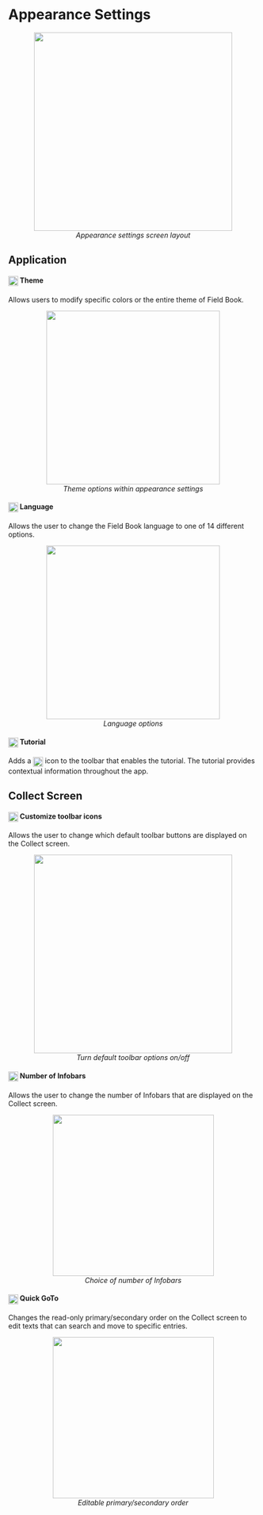 Appearance Settings
===================

<figure align="center" class="image">
  <img src="_static/images/settings/appearance/settings_appearance_framed.png" width="400px"> 
  <figcaption><i>Appearance settings screen
layout</i></figcaption> 
</figure>

Application
-----------

#### <img ref="theme" style="vertical-align: middle;" src="/_static/icons/settings/appearance/palette.png" width="20px"> Theme

Allows users to modify specific colors or the entire theme of Field
Book.

<figure align="center" class="image">
  <img src="/_static/images/settings/appearance/settings_appearance_theme_framed.png" width="350px"> 
  <figcaption><i>Theme options within appearance
settings</i></figcaption> 
</figure>

#### <img ref="language" style="vertical-align: middle;" src="/_static/icons/settings/appearance/translate.png" width="20px"> Language

Allows the user to change the Field Book language to one of 14 different
options.

<figure align="center" class="image">
  <img src="/_static/images/settings/appearance/settings_appearance_language_framed.png" width="350px"> 
  <figcaption><i>Language options</i></figcaption> 
</figure>

#### <img ref="tutorial" style="vertical-align: middle;" src="/_static/icons/settings/appearance/help-circle.png" width="20px"> Tutorial

Adds a
<img ref="tutorial" style="vertical-align: middle;" src="/_static/icons/settings/appearance/help-circle.png" width="20px">
icon to the toolbar that enables the tutorial. The tutorial provides
contextual information throughout the app.

Collect Screen
--------------

#### <img ref="icons" style="vertical-align: middle;" src="/_static/icons/settings/appearance/server-minus.png" width="20px"> Customize toolbar icons

Allows the user to change which default toolbar buttons are displayed on
the Collect screen.

<figure align="center" class="image">
  <img src="/_static/images/settings/appearance/settings_appearance_toolbar_framed.png" width="400px"> 
  <figcaption><i>Turn default toolbar options
on/off</i></figcaption> 
</figure>

#### <img ref="infobars" style="vertical-align: middle;" src="/_static/icons/settings/appearance/playlist-plus.png" width="20px"> Number of Infobars

Allows the user to change the number of Infobars that are displayed on
the Collect screen.

<figure align="center" class="image">
  <img src="/_static/images/settings/appearance/settings_appearance_number_infobars.png" width="325px"> 
  <figcaption><i>Choice of number of
Infobars</i></figcaption> 
</figure>

#### <img ref="goto" style="vertical-align: middle;" src="/_static/icons/settings/appearance/run-fast.png" width="20px"> Quick GoTo

Changes the read-only primary/secondary order on the Collect screen to
edit texts that can search and move to specific entries.

<figure align="center" class="image">
  <img src="/_static/images/settings/appearance/settings_appearance_quick_goto.png" width="325px"> 
  <figcaption><i>Editable primary/secondary order</i></figcaption> 
</figure>
